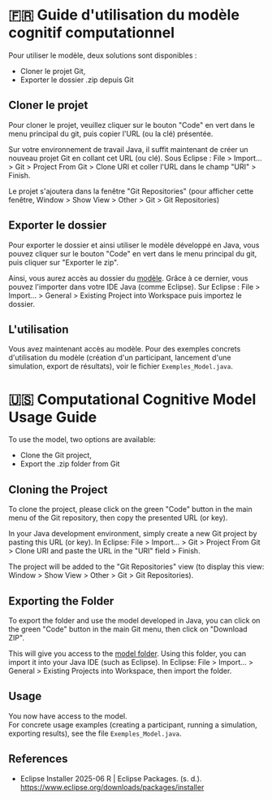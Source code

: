 # 🇫🇷 Guide d'utilisation du modèle cognitif computationnel
Pour utiliser le modèle, deux solutions sont disponibles : 
- Cloner le projet Git,
- Exporter le dossier .zip depuis Git

## Cloner le projet
Pour cloner le projet, veuillez cliquer sur le bouton "Code" en vert dans le menu principal du git, puis copier l'URL (ou la clé) présentée. 

Sur votre environnement de travail Java, il suffit maintenant de créer un nouveau projet Git en collant cet URL (ou clé). Sous Eclipse : File > Import... > Git > Project From Git > Clone URI et coller l'URL dans le champ "URI" > Finish.

Le projet s'ajoutera dans la fenêtre "Git Repositories" (pour afficher cette fenêtre, Window > Show View > Other > Git > Git Repositories)

## Exporter le dossier
Pour exporter le dossier et ainsi utiliser le modèle développé en Java, vous pouvez cliquer sur le bouton "Code" en vert dans le menu principal du git, puis cliquer sur "Exporter le zip".

Ainsi, vous aurez accès au dossier du [modèle](./Modele_Addition_Arithmetico-Alphabetique). Grâce à ce dernier, vous pouvez l'importer dans votre IDE Java (comme Eclipse). Sur Eclipse : File > Import... > General > Existing Project into Workspace puis importez le dossier.

## L'utilisation
Vous avez maintenant accès au modèle. 
Pour des exemples concrets d'utilisation du modèle (création d'un participant, lancement d'une simulation, export de résultats), voir le fichier `Exemples_Model.java`.

# 🇺🇸 Computational Cognitive Model Usage Guide
To use the model, two options are available:  
- Clone the Git project,  
- Export the .zip folder from Git  

## Cloning the Project
To clone the project, please click on the green "Code" button in the main menu of the Git repository, then copy the presented URL (or key).

In your Java development environment, simply create a new Git project by pasting this URL (or key). In Eclipse: File > Import... > Git > Project From Git > Clone URI and paste the URL in the "URI" field > Finish.

The project will be added to the "Git Repositories" view (to display this view: Window > Show View > Other > Git > Git Repositories).

## Exporting the Folder
To export the folder and use the model developed in Java, you can click on the green "Code" button in the main Git menu, then click on "Download ZIP".

This will give you access to the [model folder](./Modele_Addition_Arithmetico-Alphabetique). Using this folder, you can import it into your Java IDE (such as Eclipse). In Eclipse: File > Import... > General > Existing Projects into Workspace, then import the folder.

## Usage
You now have access to the model.  
For concrete usage examples (creating a participant, running a simulation, exporting results), see the file `Exemples_Model.java`.


## References
- Eclipse Installer 2025-06 R | Eclipse Packages. (s. d.). https://www.eclipse.org/downloads/packages/installer
